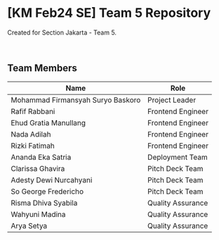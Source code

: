 # [KM Feb24 SE] Team 5 Repository
Created for Section Jakarta - Team 5.

<br>

## Team Members

| Name                              | Role               |
| --------------------------------- | ------------------ |
| Mohammad Firmansyah Suryo Baskoro | Project Leader     |
| Rafif Rabbani                     | Frontend Engineer  |
| Ehud Gratia Manullang             | Frontend Engineer  |
| Nada Adilah                       | Frontend Engineer  |
| Rizki Fatimah                     | Frontend Engineer  |
| Ananda Eka Satria                 | Deployment Team    |
| Clarissa Ghavira                  | Pitch Deck Team    |
| Adesty Dewi Nurcahyani            | Pitch Deck Team    |
| So George Fredericho              | Pitch Deck Team    |
| Risma Dhiva Syabila               | Quality Assurance  |
| Wahyuni Madina                    | Quality Assurance  |
| Arya Setya                        | Quality Assurance  |
